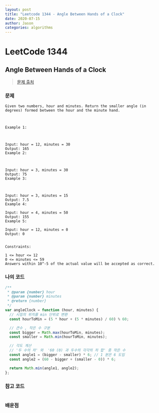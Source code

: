 ```yaml
---
layout: post
title: "Leetcode 1344 - Angle Between Hands of a Clock"
date: 2020-07-15
author: Jason
categories: algorithms
---
```


# LeetCode 1344

## Angle Between Hands of a Clock

> [문제 출처](https://leetcode.com/problems/angle-between-hands-of-a-clock/)

### 문제

```
Given two numbers, hour and minutes. Return the smaller angle (in degrees) formed between the hour and the minute hand.



Example 1:



Input: hour = 12, minutes = 30
Output: 165
Example 2:



Input: hour = 3, minutes = 30
Output: 75
Example 3:



Input: hour = 3, minutes = 15
Output: 7.5
Example 4:

Input: hour = 4, minutes = 50
Output: 155
Example 5:

Input: hour = 12, minutes = 0
Output: 0


Constraints:

1 <= hour <= 12
0 <= minutes <= 59
Answers within 10^-5 of the actual value will be accepted as correct.
```

### 나의 코드

```javascript
/**
 * @param {number} hour
 * @param {number} minutes
 * @return {number}
 */
var angleClock = function (hour, minutes) {
  // 시침의 위치를 min 단위로 변환
  const hourToMin = (5 * hour + (5 * minutes) / 60) % 60;

  // 큰수 , 작은 수 구분
  const bigger = Math.max(hourToMin, minutes);
  const smaller = Math.min(hourToMin, minutes);

  // 각도 계산
  // '두 수의 차' 와  '60 (0) 과 두수의 각각의 차 합' 중 작은 수
  const angle1 = (bigger - smaller) * 6; // 1 분은 6 도임
  const angle2 = (60 - bigger + (smaller - 0)) * 6;

  return Math.min(angle1, angle2);
};
```

### 참고 코드

```javascript
```

### 배운점
